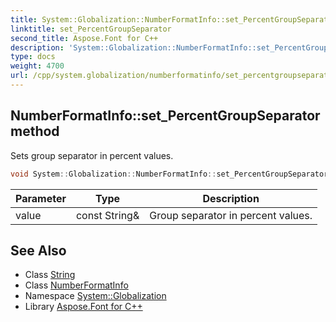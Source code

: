 ```yaml
---
title: System::Globalization::NumberFormatInfo::set_PercentGroupSeparator method
linktitle: set_PercentGroupSeparator
second_title: Aspose.Font for C++
description: 'System::Globalization::NumberFormatInfo::set_PercentGroupSeparator method. Sets group separator in percent values in C++.'
type: docs
weight: 4700
url: /cpp/system.globalization/numberformatinfo/set_percentgroupseparator/
---
```

## NumberFormatInfo::set_PercentGroupSeparator method


Sets group separator in percent values.

```cpp
void System::Globalization::NumberFormatInfo::set_PercentGroupSeparator(const String &value)
```


| Parameter | Type | Description |
| --- | --- | --- |
| value | const String\& | Group separator in percent values. |

## See Also

* Class [String](../../../system/string/)
* Class [NumberFormatInfo](../)
* Namespace [System::Globalization](../../)
* Library [Aspose.Font for C++](../../../)
